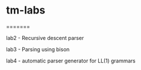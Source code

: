 # tm-labs

=======

lab2 - Recursive descent parser

lab3 - Parsing using bison

lab4 - automatic parser generator for LL(1) grammars
